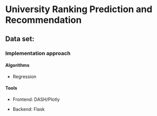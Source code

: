 # University Ranking Prediction and Recommendation

<h2> Data set:
  
  
### Implementation approach  

#### Algorithms 

* Regression


#### Tools 

* Frontend: DASH/Plotly

* Backend: Flask
